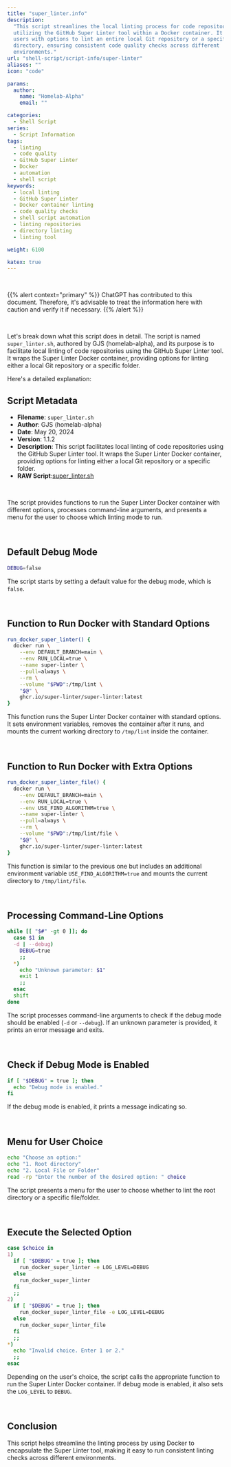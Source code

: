```yaml
---
title: "super_linter.info"
description:
  "This script streamlines the local linting process for code repositories by
  utilizing the GitHub Super Linter tool within a Docker container. It provides
  users with options to lint an entire local Git repository or a specific
  directory, ensuring consistent code quality checks across different
  environments."
url: "shell-script/script-info/super-linter"
aliases: ""
icon: "code"

params:
  author:
    name: "Homelab-Alpha"
    email: ""

categories:
  - Shell Script
series:
  - Script Information
tags:
  - linting
  - code quality
  - GitHub Super Linter
  - Docker
  - automation
  - shell script
keywords:
  - local linting
  - GitHub Super Linter
  - Docker container linting
  - code quality checks
  - shell script automation
  - linting repositories
  - directory linting
  - linting tool

weight: 6100

katex: true
---
```


<br />

{{% alert context="primary" %}}
ChatGPT has contributed to this document. Therefore, it's advisable to treat the
information here with caution and verify it if necessary. {{% /alert %}}

<br />

Let's break down what this script does in detail. The script is named
`super_linter.sh`, authored by GJS (homelab-alpha), and its purpose is to
facilitate local linting of code repositories using the GitHub Super Linter
tool. It wraps the Super Linter Docker container, providing options for linting
either a local Git repository or a specific folder.

Here's a detailed explanation:

## Script Metadata

- **Filename**: `super_linter.sh`
- **Author**: GJS (homelab-alpha)
- **Date**: May 20, 2024
- **Version**: 1.1.2
- **Description**: This script facilitates local linting of code repositories
  using the GitHub Super Linter tool. It wraps the Super Linter Docker
  container, providing options for linting either a local Git repository or a
  specific folder.
- **RAW Script**:[super_linter.sh]

<br />

The script provides functions to run the Super Linter Docker container with
different options, processes command-line arguments, and presents a menu for the
user to choose which linting mode to run.

<br />

## Default Debug Mode

```bash
DEBUG=false
```

The script starts by setting a default value for the debug mode, which is
`false`.

<br />

## Function to Run Docker with Standard Options

```bash
run_docker_super_linter() {
  docker run \
    --env DEFAULT_BRANCH=main \
    --env RUN_LOCAL=true \
    --name super-linter \
    --pull=always \
    --rm \
    --volume "$PWD":/tmp/lint \
    "$@" \
    ghcr.io/super-linter/super-linter:latest
}
```

This function runs the Super Linter Docker container with standard options. It
sets environment variables, removes the container after it runs, and mounts the
current working directory to `/tmp/lint` inside the container.

<br />

## Function to Run Docker with Extra Options

```bash
run_docker_super_linter_file() {
  docker run \
    --env DEFAULT_BRANCH=main \
    --env RUN_LOCAL=true \
    --env USE_FIND_ALGORITHM=true \
    --name super-linter \
    --pull=always \
    --rm \
    --volume "$PWD":/tmp/lint/file \
    "$@" \
    ghcr.io/super-linter/super-linter:latest
}
```

This function is similar to the previous one but includes an additional
environment variable `USE_FIND_ALGORITHM=true` and mounts the current directory
to `/tmp/lint/file`.

<br />

## Processing Command-Line Options

```bash
while [[ "$#" -gt 0 ]]; do
  case $1 in
  -d | --debug)
    DEBUG=true
    ;;
  *)
    echo "Unknown parameter: $1"
    exit 1
    ;;
  esac
  shift
done
```

The script processes command-line arguments to check if the debug mode should be
enabled (`-d` or `--debug`). If an unknown parameter is provided, it prints an
error message and exits.

<br />

## Check if Debug Mode is Enabled

```bash
if [ "$DEBUG" = true ]; then
  echo "Debug mode is enabled."
fi
```

If the debug mode is enabled, it prints a message indicating so.

<br />

## Menu for User Choice

```bash
echo "Choose an option:"
echo "1. Root directory"
echo "2. Local File or Folder"
read -rp "Enter the number of the desired option: " choice
```

The script presents a menu for the user to choose whether to lint the root
directory or a specific file/folder.

<br />

## Execute the Selected Option

```bash
case $choice in
1)
  if [ "$DEBUG" = true ]; then
    run_docker_super_linter -e LOG_LEVEL=DEBUG
  else
    run_docker_super_linter
  fi
  ;;
2)
  if [ "$DEBUG" = true ]; then
    run_docker_super_linter_file -e LOG_LEVEL=DEBUG
  else
    run_docker_super_linter_file
  fi
  ;;
*)
  echo "Invalid choice. Enter 1 or 2."
  ;;
esac
```

Depending on the user's choice, the script calls the appropriate function to run
the Super Linter Docker container. If debug mode is enabled, it also sets the
`LOG_LEVEL` to `DEBUG`.

<br />

## Conclusion

This script helps streamline the linting process by using Docker to encapsulate
the Super Linter tool, making it easy to run consistent linting checks across
different environments.

[super_linter.sh]:
  https://raw.githubusercontent.com/homelab-alpha/shell-script/main/scripts/super_linter.sh
